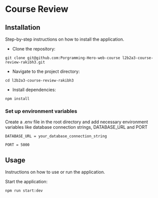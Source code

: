# Course Review

## Installation

Step-by-step instructions on how to install the application.

- Clone the repository:

```
git clone git@github.com:Porgramming-Hero-web-course l2b2a3-course-review-rakibh3.git
```

- Navigate to the project directory:

```
cd l2b2a3-course-review-rakibh3
```

- Install dependencies:

```
npm install
```

### Set up environment variables

Create a .env file in the root directory and add necessary environment variables like database connection strings, DATABASE_URL and PORT

```
DATABASE_URL = your_database_connection_string

PORT = 5000
```

## Usage

Instructions on how to use or run the application.

Start the application:

```
npm run start:dev
```
